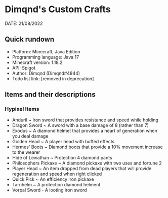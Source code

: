 # Dimqnd's Custom Crafts
DATE: 21/08/2022
## Quick rundown
- Platform: Minecraft, Java Edition
- Programming language: Java 17
- Minecraft version: 1.18.2
- API: Spigot
- Author: Dimqnd (Dimqnd#4844)
- Todo list link: \[removed in deprecation\]
## Items and their descriptions
### Hypixel Items
- Anduril ~ Iron sword that provides resistance and speed while holding
- Dragon Sword ~ A sword with a base damage of 8 (rather than 7)
- Exodus ~ A diamond helmet that provides a heart of generation when you deal damage
- Golden Head ~ A player head with buffed effects
- Hermes' Boots ~ Diamond boots that provide a 10% movement increase to the wearer
- Hide of Leviathan ~ Protection 4 diamond pants
- Philosophers Pickaxe ~ A diamond pickaxe with two uses and fortune 2
- Player Head ~ An item dropped from dead players that will provide regeneration and speed when right clicked
- Quick Pick ~ An efficiency iron pickaxe
- Tarnhelm ~ A protection diamond helment
- Vorpal Sword - A looting iron sword
